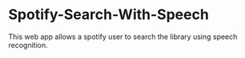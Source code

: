 # Spotify-Search-With-Speech
This web app allows a spotify user to search the library using speech recognition.

